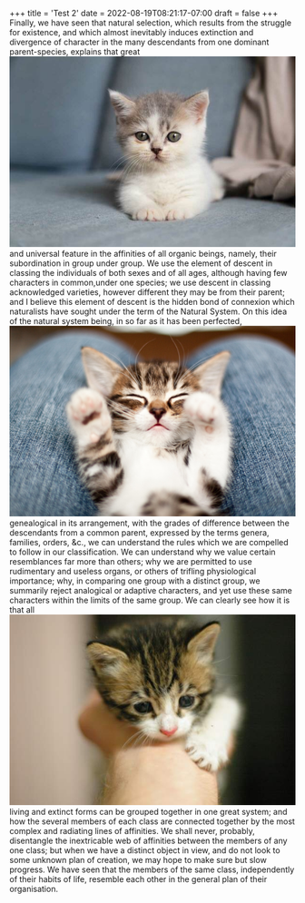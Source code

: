 +++
title = 'Test 2'
date = 2022-08-19T08:21:17-07:00
draft = false
+++
Finally, we have seen that natural selection, which results from the struggle for existence, and which almost inevitably induces extinction and divergence of character in the many descendants from one dominant parent-species, explains that great ![Kitten](kitten-a.jpg?h=150&c=left) and universal feature in the affinities of all organic beings, namely, their subordination in group under group. We use the element of descent in classing the individuals of both sexes and of all ages, although having few characters in common,under one species; we use descent in classing acknowledged varieties, however different they may be from their parent; and I believe this element of descent is the hidden bond of connexion which naturalists have sought under the term of the Natural System. On this idea of the natural system being, in so far as it has been perfected, ![Kitten](kitten-b.jpg?h=150&c=right) genealogical in its arrangement, with the grades of difference between the descendants from a common parent, expressed by the terms genera, families, orders, &c., we can understand the rules which we are compelled to follow in our classification. We can understand why we value certain resemblances far more than others; why we are permitted to use rudimentary and useless organs, or others of trifling physiological importance; why, in comparing one group with a distinct group, we summarily reject analogical or adaptive characters, and yet use these same characters within the limits of the same group. We can clearly see how it is that all ![Kitten](kitten-c.jpg?h=150&c=left) living and extinct forms can be grouped together in one great system; and how the several members of each class are connected together by the most complex and radiating lines of affinities. We shall never, probably, disentangle the inextricable web of affinities between the members of any one class; but when we have a distinct object in view, and do not look to some unknown plan of creation, we may hope to make sure but slow progress. We have seen that the members of the same class, independently of their habits of life, resemble each other in the general plan of their organisation.
